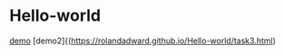 # Hello-world
[demo](https://rolandadward.github.io/Hello-world/111.html)
[demo2]{(https://rolandadward.github.io/Hello-world/task3.html)
